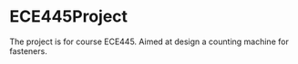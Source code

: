 # ECE445Project
The project is for course ECE445.
Aimed at design a counting machine for fasteners.
